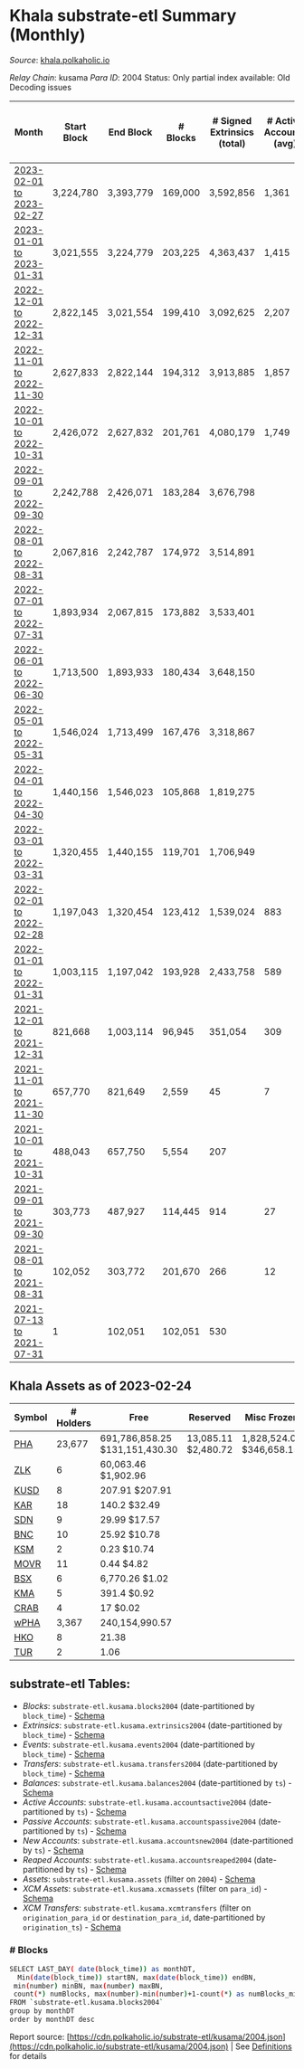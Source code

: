 # Khala substrate-etl Summary (Monthly)

_Source_: [khala.polkaholic.io](https://khala.polkaholic.io)

*Relay Chain*: kusama
*Para ID*: 2004
Status: Only partial index available: Old Decoding issues


| Month | Start Block | End Block | # Blocks | # Signed Extrinsics (total) | # Active Accounts (avg) | # Addresses with Balances (max) | Issues |
| ----- | ----------- | --------- | -------- | --------------------------- | ----------------------- | ------------------------------- | ------ |
| [2023-02-01 to 2023-02-27](/kusama/2004-khala/2023-02-28.md) | 3,224,780 | 3,393,779 | 169,000 | 3,592,856 | 1,361 | 23,727 | -   |   
| [2023-01-01 to 2023-01-31](/kusama/2004-khala/2023-01-31.md) | 3,021,555 | 3,224,779 | 203,225 | 4,363,437 | 1,415 | 23,240 | -   |   
| [2022-12-01 to 2022-12-31](/kusama/2004-khala/2022-12-31.md) | 2,822,145 | 3,021,554 | 199,410 | 3,092,625 | 2,207 | 22,893 | -   |   
| [2022-11-01 to 2022-11-30](/kusama/2004-khala/2022-11-30.md) | 2,627,833 | 2,822,144 | 194,312 | 3,913,885 | 1,857 | 19,611 | -   |   
| [2022-10-01 to 2022-10-31](/kusama/2004-khala/2022-10-31.md) | 2,426,072 | 2,627,832 | 201,761 | 4,080,179 | 1,749 | 18,546 | -   |   
| [2022-09-01 to 2022-09-30](/kusama/2004-khala/2022-09-30.md) | 2,242,788 | 2,426,071 | 183,284 | 3,676,798 |  | 17,683 | -   |   
| [2022-08-01 to 2022-08-31](/kusama/2004-khala/2022-08-31.md) | 2,067,816 | 2,242,787 | 174,972 | 3,514,891 |  | 17,257 | -   |   
| [2022-07-01 to 2022-07-31](/kusama/2004-khala/2022-07-31.md) | 1,893,934 | 2,067,815 | 173,882 | 3,533,401 |  | 17,299 | -   |   
| [2022-06-01 to 2022-06-30](/kusama/2004-khala/2022-06-30.md) | 1,713,500 | 1,893,933 | 180,434 | 3,648,150 |  | 16,813 | -   |   
| [2022-05-01 to 2022-05-31](/kusama/2004-khala/2022-05-31.md) | 1,546,024 | 1,713,499 | 167,476 | 3,318,867 |  | 15,917 | -   |   
| [2022-04-01 to 2022-04-30](/kusama/2004-khala/2022-04-30.md) | 1,440,156 | 1,546,023 | 105,868 | 1,819,275 |  | 14,797 | -   |   
| [2022-03-01 to 2022-03-31](/kusama/2004-khala/2022-03-31.md) | 1,320,455 | 1,440,155 | 119,701 | 1,706,949 |  | 13,765 | -   |   
| [2022-02-01 to 2022-02-28](/kusama/2004-khala/2022-02-28.md) | 1,197,043 | 1,320,454 | 123,412 | 1,539,024 | 883 | 13,715 | -   |   
| [2022-01-01 to 2022-01-31](/kusama/2004-khala/2022-01-31.md) | 1,003,115 | 1,197,042 | 193,928 | 2,433,758 | 589 | 13,669 | -   |   
| [2021-12-01 to 2021-12-31](/kusama/2004-khala/2021-12-31.md) | 821,668 | 1,003,114 | 96,945 | 351,054 | 309 | 13,764 | - 84,502 (46.57%) |   
| [2021-11-01 to 2021-11-30](/kusama/2004-khala/2021-11-30.md) | 657,770 | 821,649 | 2,559 | 45 | 7 | 13,550 | -  **BROKEN** (98.44%) |   
| [2021-10-01 to 2021-10-31](/kusama/2004-khala/2021-10-31.md) | 488,043 | 657,750 | 5,554 | 207 |  | 13,214 | -  **BROKEN** (96.73%) |   
| [2021-09-01 to 2021-09-30](/kusama/2004-khala/2021-09-30.md) | 303,773 | 487,927 | 114,445 | 914 | 27 | 11,717 | -  **BROKEN** (37.85%) |   
| [2021-08-01 to 2021-08-31](/kusama/2004-khala/2021-08-31.md) | 102,052 | 303,772 | 201,670 | 266 | 12 | 3,198 | - 51 (0.03%) |   
| [2021-07-13 to 2021-07-31](/kusama/2004-khala/2021-07-31.md) | 1 | 102,051 | 102,051 | 530 |  | 3,172 | -   |   

## Khala Assets as of 2023-02-24



| Symbol | # Holders | Free | Reserved | Misc Frozen | Frozen | Price | AssetID | 
| ----- | --------- | ---- | -------- | ----------- | ------ | ----- | --- |
| [PHA](/kusama/assets/PHA) | 23,677 | 691,786,858.25 $131,151,430.30 | 13,085.11 $2,480.72 | 1,828,524.09  $346,658.15 | 1,406.9 $266.72 | $0.19 |   `{"Token":"PHA"}` | 
| [ZLK](/kusama/assets/ZLK) | 6 | 60,063.46 $1,902.96 |   |    |   | $0.03 |   `{"Token":"3"}` | 
| [KUSD](/kusama/assets/KUSD) | 8 | 207.91 $207.91 |   |    |   | $1.00 |   `{"Token":"4"}` | 
| [KAR](/kusama/assets/KAR) | 18 | 140.2 $32.49 |   |    |   | $0.23 |   `{"Token":"1"}` | 
| [SDN](/kusama/assets/SDN) | 9 | 29.99 $17.57 |   |    |   | $0.59 |   `{"Token":"12"}` | 
| [BNC](/kusama/assets/BNC) | 10 | 25.92 $10.78 |   |    |   | $0.42 |   `{"Token":"2"}` | 
| [KSM](/kusama/assets/KSM) | 2 | 0.23 $10.74 |   |    |   | $45.75 |   `{"Token":"0"}` | 
| [MOVR](/kusama/assets/MOVR) | 11 | 0.44 $4.82 |   |    |   | $11.04 |   `{"Token":"6"}` | 
| [BSX](/kusama/assets/BSX) | 6 | 6,770.26 $1.02 |   |    |   | - |   `{"Token":"9"}` | 
| [KMA](/kusama/assets/KMA) | 5 | 391.4 $0.92 |   |    |   | $0.00234 |   `{"Token":"8"}` | 
| [CRAB](/kusama/assets/CRAB) | 4 | 17 $0.02 |   |    |   | - |   `{"Token":"11"}` | 
| [wPHA](/kusama/assets/wPHA) | 3,367 | 240,154,990.57  |   |    |   |  |   `{"Token":"10000"}` | 
| [HKO](/kusama/assets/HKO) | 8 | 21.38  |   |    |   |  |   `{"Token":"7"}` | 
| [TUR](/kusama/assets/TUR) | 2 | 1.06  |   |    |   |  |   `{"Token":"10"}` | 

## substrate-etl Tables:

* _Blocks_: `substrate-etl.kusama.blocks2004` (date-partitioned by `block_time`) - [Schema](/schema/balances.json)
* _Extrinsics_: `substrate-etl.kusama.extrinsics2004` (date-partitioned by `block_time`) - [Schema](/schema/extrinsics.json)
* _Events_: `substrate-etl.kusama.events2004` (date-partitioned by `block_time`) - [Schema](/schema/events.json)
* _Transfers_: `substrate-etl.kusama.transfers2004` (date-partitioned by `block_time`) - [Schema](/schema/transfers.json)
* _Balances_: `substrate-etl.kusama.balances2004` (date-partitioned by `ts`) - [Schema](/schema/balances.json)
* _Active Accounts_: `substrate-etl.kusama.accountsactive2004` (date-partitioned by `ts`) - [Schema](/schema/accountsactive.json)
* _Passive Accounts_: `substrate-etl.kusama.accountspassive2004` (date-partitioned by `ts`) - [Schema](/schema/accountspassive.json)
* _New Accounts_: `substrate-etl.kusama.accountsnew2004` (date-partitioned by `ts`) - [Schema](/schema/accountsnew.json)
* _Reaped Accounts_: `substrate-etl.kusama.accountsreaped2004` (date-partitioned by `ts`) - [Schema](/schema/accountsreaped.json)
* _Assets_: `substrate-etl.kusama.assets` (filter on `2004`) - [Schema](/schema/assets.json)
* _XCM Assets_: `substrate-etl.kusama.xcmassets` (filter on `para_id`) - [Schema](/schema/xcmassets.json)
* _XCM Transfers_: `substrate-etl.kusama.xcmtransfers` (filter on `origination_para_id` or `destination_para_id`, date-partitioned by `origination_ts`) - [Schema](/schema/xcmtransfers.json)

### # Blocks
```bash
SELECT LAST_DAY( date(block_time)) as monthDT,
  Min(date(block_time)) startBN, max(date(block_time)) endBN, 
 min(number) minBN, max(number) maxBN, 
 count(*) numBlocks, max(number)-min(number)+1-count(*) as numBlocks_missing 
FROM `substrate-etl.kusama.blocks2004` 
group by monthDT 
order by monthDT desc
```


Report source: [https://cdn.polkaholic.io/substrate-etl/kusama/2004.json](https://cdn.polkaholic.io/substrate-etl/kusama/2004.json) | See [Definitions](/DEFINITIONS.md) for details
